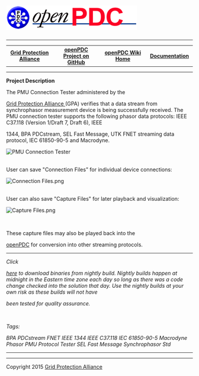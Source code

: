

<html lang="en" xmlns="http://www.w3.org/1999/xhtml">

<head>

<meta charset="utf-8" />

<title>PMU Connection Tester</title>



<!--HtmlToGmd.Head-->



<!--/HtmlToGmd.Head-->

</head>

<body>

<h1><a href="https://github.com/GridProtectionAlliance/openPDC/tree/master/Source/Documentation/wiki/openPDC_Home.md"><img src="https://github.com/GridProtectionAlliance/openPDC/blob/master/Source/Documentation/wiki/openPDC_Logo.png" alt="The Open Source Phasor Data Concentrator" /></a></h1>

<hr />

<!--HtmlToGmd.Body-->

<div id="NavigationMenu">

<table style="width: 100%; border-collapse: collapse; border: 0px solid gray;">

<tr>

<td style="width: 25%; text-align:center;"><b><a href="http://www.gridprotectionalliance.org">Grid Protection Alliance</a></b></td>

<td style="width: 25%; text-align:center;"><b><a href="https://github.com/GridProtectionAlliance/openPDC">openPDC Project on GitHub</a></b></td>

<td style="width: 25%; text-align:center;"><b><a href="https://github.com/GridProtectionAlliance/openPDC/tree/master/Source/Documentation/wiki/openPDC_Home.md">openPDC Wiki Home</a></b></td>

<td style="width: 25%; text-align:center;"><b><a href="https://github.com/GridProtectionAlliance/openPDC/tree/master/Source/Documentation/wiki/openPDC_Documentation_Home.md">Documentation</a></b></td>

</tr>

</table>

</div>

<hr />

<!--/HtmlToGmd.Body-->



<div class="WikiContent">

<div class="wikidoc">

<p><strong>Project Description</strong><br>

The PMU&nbsp;Connection Tester&nbsp;administered by&nbsp;the <a title="GPA" href="http://www.gridprotectionalliance.org/gsdefault.htm" target="_blank">

Grid Protection Alliance </a>(GPA)&nbsp;verifies that a data stream from synchrophasor measurement device is being successfully received. The PMU connection tester supports the following phasor data protocols: IEEE C37.118 (Version 1/Draft 7, Draft 6), IEEE

 1344, BPA PDCstream, SEL Fast Message, UTK FNET streaming data protocol, IEC 61850-90-5&nbsp;and Macrodyne.</p>

<p><img src="https://github.com/GridProtectionAlliance/openPDC/blob/master/Source/Documentation/wiki/PMU_Connection_Tester.files/PCTScreenShot.png" alt="PMU Connection Tester" width="710" height="635"><br>

<br>

User can save &quot;Connection Files&quot; for individual device connections:<br>

<img title="Connection Files.png" src="https://github.com/GridProtectionAlliance/openPDC/blob/master/Source/Documentation/wiki/PMU_Connection_Tester.files/Connection_Files.png" alt="Connection Files.png">

<br>

<br>

User can also save &quot;Capture Files&quot; for later playback and visualization:<br>

<img title="Capture Files.png" src="https://github.com/GridProtectionAlliance/openPDC/blob/master/Source/Documentation/wiki/PMU_Connection_Tester.files/Capture_Files.png" alt="Capture Files.png"><br>

<br>

These capture files may also be played back into the <a href="http://openpdc.codeplex.com">

openPDC</a> for conversion into other streaming protocols.</p>

<hr>

<p><em>Click <a href="http://www.gridsolutions.org/NightlyBuilds/PMUConnectionTester/Beta/PMUConnectionTester.Binaries.zip">

here</a> to download binaries from nightly build. Nightly builds happen at midnight in the Eastern time zone each day so long as there was a code change checked into the solution that day. Use the nightly builds at your own risk as these builds will not have

 been tested for quality assurance.</em></p>

<p><em>&nbsp;</em></p>

<p><em>Tags:</em></p>

<p><em><span>BPA PDCstream FNET IEEE 1344 IEEE C37.118 IEC 61850-90-5 Macrodyne Phasor PMU Protocol Tester SEL Fast Message Synchrophasor Std</span></em></p>

</div>

<div></div>

</div>



<hr />

<div class="WikiComments">



</div>





<!--HtmlToGmd.Foot-->

<div id="copyright">

<hr />

Copyright 2015 <a href="http://www.gridprotectionoalliance.org">Grid Protection Alliance</a>

</div>

<!--/HtmlToGmd.Foot-->

</body>

</html>
